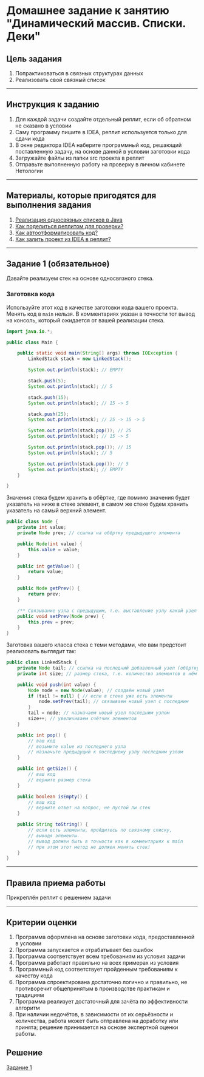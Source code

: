 # Домашнее задание к занятию "Динамический массив. Списки. Деки"

## Цель задания

1. Попрактиковаться в связных структурах данных
2. Реализовать свой связный список

------

## Инструкция к заданию

1. Для каждой задачи создайте отдельный реплит, если об обратном не сказано в условии
1. Саму программу пишите в IDEA, реплит используется только для сдачи кода
1. В окне редактора IDEA наберите программный код, решающий поставленную задачу, на основе данной в условии заготовки кода
1. Загружайте файлы из папки src проекта в реплит
1. Отправьте выполненную работу на проверку в личном кабинете Нетологии

------

## Материалы, которые пригодятся для выполнения задания

1. [Реализация односвязных списков в Java](https://javascopes.com/implementing-singly-linked-lists-in-java-gbh-adebd552/)
3. [Как поделиться реплитом для проверки?](https://github.com/netology-code/java-homeworks/blob/java-43/QA_ReplitShare.md)
4. [Как автоотформатировать код?](https://github.com/netology-code/java-homeworks/blob/java-43/QA_Format.md)
5. [Как залить проект из IDEA в реплит?](https://github.com/netology-code/java-homeworks/blob/java-43/QA_ReplitUpload.md)

------

## Задание 1 (обязательное)

Давайте реализуем стек на основе односвязного стека. 

### Заготовка кода
Используйте этот код в качестве заготовки кода вашего проекта. Менять код в `main` нельзя.
В комментариях указан в точности тот вывод на консоль, который ожидается от вашей реализации стека.


```java
import java.io.*;

public class Main {

    public static void main(String[] args) throws IOException {
        LinkedStack stack = new LinkedStack();

        System.out.println(stack); // EMPTY

        stack.push(5);
        System.out.println(stack); // 5

        stack.push(15);
        System.out.println(stack); // 15 -> 5

        stack.push(25);
        System.out.println(stack); // 25 -> 15 -> 5

        System.out.println(stack.pop()); // 25
        System.out.println(stack); // 15 -> 5

        System.out.println(stack.pop()); // 15
        System.out.println(stack); // 5

        System.out.println(stack.pop()); // 5
        System.out.println(stack); // EMPTY
    }

}
```

Значения стека будем хранить в обёртке, где помимо значения будет указатель на ниже в стеке элемент, в самом же стеке будем хранить указатель на самый верхний элемент.
```java
public class Node {
    private int value;
    private Node prev; // ссылка на обёртку предыдущего элемента

    public Node(int value) {
        this.value = value;
    }

    public int getValue() {
        return value;
    }

    public Node getPrev() {
        return prev;
    }

    /** Связывание узла с предыдущим, т.е. выставление узлу какой узел является к нему предыдущим */
    public void setPrev(Node prev) {
        this.prev = prev;
    }
}
```

Заготовка вашего класса стека с теми методами, что вам предстоит реализовать выглядит так:
```java
public class LinkedStack {
    private Node tail; // ссылка на последний добавленный узел (обёртку)
    private int size; // размер стека, т.е. количество элементов в нём

    public void push(int value) {
        Node node = new Node(value); // создаём новый узел
        if (tail != null) { // если в стеке уже есть элементы
            node.setPrev(tail); // связываем новый узел с последним
        }
        tail = node; // назначаем новый узел последним узлом
        size++; // увеличиваем счётчик элементов
    }

    public int pop() {
        // ваш код
        // возьмите value из последнего узла
        // назначьте предыдущий к последнему узлу последним узлом
    }

    public int getSize() {
        // ваш код
        // верните размер стека
    }

    public boolean isEmpty() {
        // ваш код
        // верните ответ на вопрос, не пустой ли стек
    }

    public String toString() {
        // если есть элементы, пройдитесь по связному списку,
        // выводя элементы.
        // вывод должен быть в точности как в комментариях к main
        // при этом этот метод не должен менять стек!
    }
}

```

------


## Правила приема работы

Прикреплён реплит с решением задачи

------

## Критерии оценки

1. Программа оформлена на основе заготовки кода, предоставленной в условии
1. Программа запускается и отрабатывает без ошибок
2. Программа соответствует всем требованиям из условия задачи
3. Программа работает правильно на всех примерах из условия
4. Программный код соответствует пройденным требованиям к качеству кода
5. Программа спроектирована достаточно логично и правильно, не противоречит общепринятым в производстве практикам и традициям
6. Программа реализует достаточный для зачёта по эффективности алгоритм
7. При наличии недочётов, в зависимости от их серьёзности и количества, работа может быть отправлена на доработку или принята; решение принимается на основе экспертной оценки работы.

## Решение

[Задание 1](https://replit.com/@NewAge1979/Example41-2#Main.java)